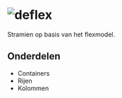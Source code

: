 # ![deflex](https://deidee.com/logo.png?str=deflex)

Stramien op basis van het flexmodel.

## Onderdelen

* Containers
* Rijen
* Kolommen
